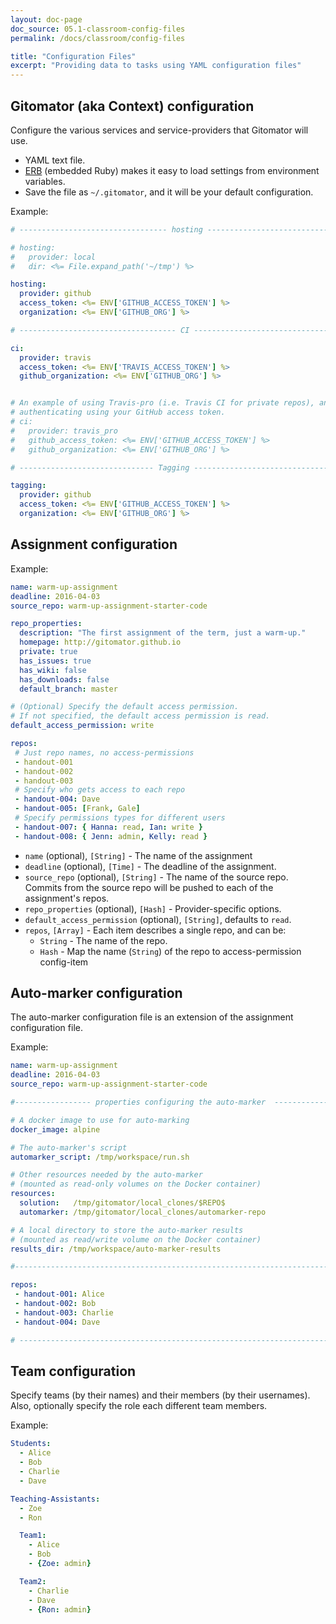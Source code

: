 ```yaml
---
layout: doc-page
doc_source: 05.1-classroom-config-files
permalink: /docs/classroom/config-files

title: "Configuration Files"
excerpt: "Providing data to tasks using YAML configuration files"
---
```


## Gitomator (aka Context) configuration

Configure the various services and service-providers that Gitomator will use.

 * YAML text file.
 * [ERB](http://www.stuartellis.eu/articles/erb/) (embedded Ruby) makes it easy
   to load settings from environment variables.
 * Save the file as `~/.gitomator`, and it will be your default configuration.

Example:

```yaml
# --------------------------------- hosting ------------------------------------

# hosting:
#   provider: local
#   dir: <%= File.expand_path('~/tmp') %>

hosting:
  provider: github
  access_token: <%= ENV['GITHUB_ACCESS_TOKEN'] %>
  organization: <%= ENV['GITHUB_ORG'] %>

# ----------------------------------- CI ---------------------------------------

ci:
  provider: travis
  access_token: <%= ENV['TRAVIS_ACCESS_TOKEN'] %>
  github_organization: <%= ENV['GITHUB_ORG'] %>


# An example of using Travis-pro (i.e. Travis CI for private repos), and
# authenticating using your GitHub access token.
# ci:
#   provider: travis_pro
#   github_access_token: <%= ENV['GITHUB_ACCESS_TOKEN'] %>
#   github_organization: <%= ENV['GITHUB_ORG'] %>

# ------------------------------ Tagging ---------------------------------------

tagging:
  provider: github
  access_token: <%= ENV['GITHUB_ACCESS_TOKEN'] %>
  organization: <%= ENV['GITHUB_ORG'] %>
```

## Assignment configuration

Example:

```yaml
name: warm-up-assignment
deadline: 2016-04-03
source_repo: warm-up-assignment-starter-code

repo_properties:
  description: "The first assignment of the term, just a warm-up."
  homepage: http://gitomator.github.io
  private: true
  has_issues: true
  has_wiki: false
  has_downloads: false
  default_branch: master

# (Optional) Specify the default access permission.
# If not specified, the default access permission is read.
default_access_permission: write

repos:
 # Just repo names, no access-permissions
 - handout-001
 - handout-002
 - handout-003
 # Specify who gets access to each repo
 - handout-004: Dave
 - handout-005: [Frank, Gale]
 # Specify permissions types for different users
 - handout-007: { Hanna: read, Ian: write }
 - handout-008: { Jenn: admin, Kelly: read }
```

 * `name` (optional), `[String]` - The name of the assignment
 * `deadline` (optional), `[Time]` - The deadline of the assignment.
 * `source_repo` (optional), `[String]` - The name of the source repo.
   Commits from the source repo will be pushed to each of the assignment's repos.
 * `repo_properties` (optional), `[Hash]` - Provider-specific options.
 * `default_access_permission` (optional), `[String]`, defaults to `read`.
 * `repos`, `[Array]` - Each item describes a single repo, and can be:
    * `String` - The name of the repo.
    * `Hash` - Map the name (`String`) of the repo to access-permission config-item


## Auto-marker configuration

The auto-marker configuration file is an extension of the assignment configuration
file.

Example:

```yaml
name: warm-up-assignment
deadline: 2016-04-03
source_repo: warm-up-assignment-starter-code

#----------------- properties configuring the auto-marker  ---------------------

# A docker image to use for auto-marking
docker_image: alpine

# The auto-marker's script
automarker_script: /tmp/workspace/run.sh

# Other resources needed by the auto-marker
# (mounted as read-only volumes on the Docker container)
resources:
  solution:   /tmp/gitomator/local_clones/$REPO$
  automarker: /tmp/gitomator/local_clones/automarker-repo

# A local directory to store the auto-marker results
# (mounted as read/write volume on the Docker container)
results_dir: /tmp/workspace/auto-marker-results

#-------------------------------------------------------------------------------

repos:
 - handout-001: Alice
 - handout-002: Bob
 - handout-003: Charlie
 - handout-004: Dave

# ------------------------------------------------------------------------------
```


## Team configuration

Specify teams (by their names) and their members (by their usernames).
Also, optionally specify the role each different team members.

Example:

```yaml
Students:
  - Alice
  - Bob
  - Charlie
  - Dave

Teaching-Assistants:
  - Zoe
  - Ron

  Team1:
    - Alice
    - Bob
    - {Zoe: admin}

  Team2:
    - Charlie
    - Dave
    - {Ron: admin}
```
